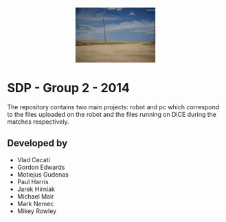 <p align="center">
  <img src="./team_logo.gif" alt="Team Logo" />
</p>

SDP - Group 2 - 2014
===

The repository contains two main projects: robot and pc which correspond to the files uploaded on the robot and the files running on DiCE during the matches respectively.

## Developed by
 - Vlad Cecati
 - Gordon Edwards
 - Motiejus Gudenas
 - Paul Harris
 - Jarek Hirniak
 - Michael Mair
 - Mark Nemec
 - Mikey Rowley
